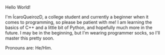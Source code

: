 Hello World!

I'm ÍcaroQueirozD, a college student and currently a beginner when it comes to programming, so please be patient with me!
I am learning the basics of C++ and a little bit of Python, and hopefully much more in the future.
I may be in the beginning, but I'm wearing programmer socks, so I'll master this pretty soon.


Pronouns are: He/Him.
